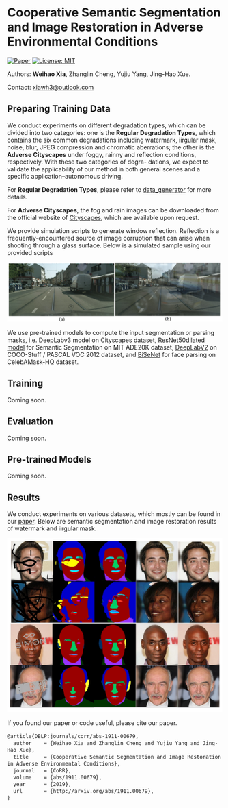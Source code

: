 # Cooperative Semantic Segmentation and Image Restoration in Adverse Environmental Conditions

[![Paper](http://img.shields.io/badge/paper-arxiv.1911.00679-B31B1B.svg)](https://arxiv.org/abs/1911.00679)
[![License: MIT](https://img.shields.io/badge/License-MIT-yellow.svg)](https://opensource.org/licenses/MIT)

Authors: **Weihao Xia**, Zhanglin Cheng, Yujiu Yang, Jing-Hao Xue.

Contact: xiawh3@outlook.com


## Preparing Training Data

We conduct experiments on different degradation types, which can be divided into two categories: one is the **Regular Degradation Types**, which contains the six common degradations including watermark, iirgular mask, noise, blur, JPEG compression and chromatic aberrations; the other is the **Adverse Cityscapes** under foggy, rainny and reflection conditions, respectively. With these two categories of degra- dations, we expect to validate the applicability of our method in both general scenes and a specific application–autonomous driving.

For **Regular Degradation Types**,  please refer to [data_generator](https://github.com/xiaweihao/SR-Net/blob/master/data_generator/README.md) for more details.

For **Adverse Cityscapes**, the fog and rain images can be downloaded from the official website of [Cityscapes](https://www.cityscapes-dataset.com/), which are available upon request.

We provide simulation scripts to generate window reflection. Reflection is a frequently-encountered source of image corruption that can arise when shooting through a glass surface. Below is a simulated sample using our provided scripts

<p align="center">
  <img src="/asserts/reflection_simulation.jpg">
</p>

We use pre-trained models to compute the input segmentation or parsing masks, i.e. DeepLabv3 model on Cityscapes dataset, [ResNet50dilated model](https://github.com/CSAILVision/semantic-segmentation-pytorch) for Semantic Segmentation on MIT ADE20K dataset,  [DeepLabV2](https://github.com/kazuto1011/deeplab-pytorch) on COCO-Stuff / PASCAL VOC 2012 dataset, and [BiSeNet](https://github.com/zllrunning/face-parsing.PyTorch) for face parsing on CelebAMask-HQ dataset.

## Training

Coming soon.

## Evaluation

Coming soon.

## Pre-trained Models

Coming soon.

## Results

We conduct experiments on various datasets, which mostly can be found in our [paper](http://arxiv.org/abs/1911.00679). Below are semantic segmentation and image restoration results of watermark and iirgular mask.

<p align="center">
  <img src="/asserts/celeba_wm_results.jpg">
</p>

If you found our paper or code useful, please cite our paper.
```
@article{DBLP:journals/corr/abs-1911-00679,
  author    = {Weihao Xia and Zhanglin Cheng and Yujiu Yang and Jing-Hao Xue},
  title     = {Cooperative Semantic Segmentation and Image Restoration in Adverse Environmental Conditions},
  journal   = {CoRR},
  volume    = {abs/1911.00679},
  year      = {2019},
  url       = {http://arxiv.org/abs/1911.00679},
}
```







